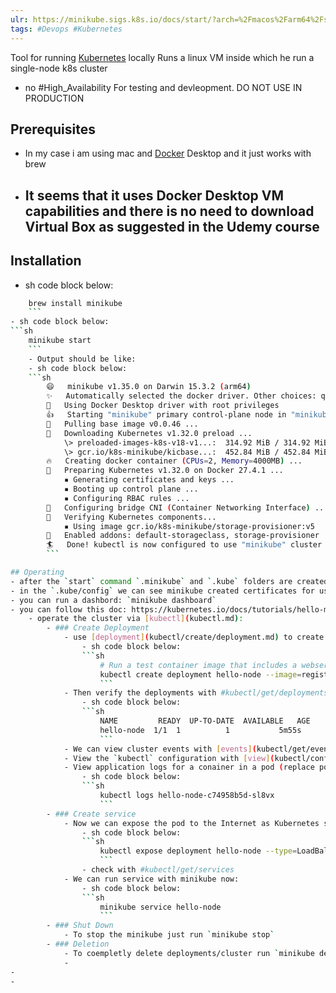 ```yaml
---
ulr: https://minikube.sigs.k8s.io/docs/start/?arch=%2Fmacos%2Farm64%2Fstable%2Fbinary+download
tags: #Devops #Kubernetes
---
```



Tool for running [Kubernetes](Kubernetes.md) locally
Runs a linux VM inside which he run a single-node k8s cluster
- no #High_Availability
For testing and devleopment. DO NOT USE IN PRODUCTION

## Prerequisites
- In my case i am using mac and [Docker](Docker.md) Desktop and it just works with brew
- It seems that it uses Docker Desktop VM capabilities and there is no need to download Virtual Box as suggested in the Udemy course
	- 

## Installation
- sh code block below:
```sh
	brew install minikube
	```
- sh code block below:
```sh
	minikube start
	```
	- Output should be like:
	- sh code block below:
	```sh
		😄	minikube v1.35.0 on Darwin 15.3.2 (arm64)
		✨	Automatically selected the docker driver. Other choices: qemu2, ssh
		📌	Using Docker Desktop driver with root privileges
		👍	Starting "minikube" primary control-plane node in "minikube" cluster
		🚜	Pulling base image v0.0.46 ...
		💾	Downloading Kubernetes v1.32.0 preload ...
			\> preloaded-images-k8s-v18-v1...:	314.92 MiB / 314.92 MiB	100.00% 5.19 Mi
			\> gcr.io/k8s-minikube/kicbase...:	452.84 MiB / 452.84 MiB	100.00% 5.54 Mi
		🔥	Creating docker container (CPUs=2, Memory=4000MB) ...
		🐳	Preparing Kubernetes v1.32.0 on Docker 27.4.1 ...
			▪ Generating certificates and keys ...
			▪ Booting up control plane ...
			▪ Configuring RBAC rules ...
		🔗	Configuring bridge CNI (Container Networking Interface) ...
		🔎	Verifying Kubernetes components...
			▪ Using image gcr.io/k8s-minikube/storage-provisioner:v5
		🌟	Enabled addons: default-storageclass, storage-provisioner
		🏄	Done! kubectl is now configured to use "minikube" cluster and "default" namespace by default
		```

## Operating
- after the `start` command `.minikube` and `.kube` folders are created in the home folder
- in the `.kube/config` we can see minikube created certificates for us and other settings
- you can run a dashbord: `minikube dashboard`
- you can follow this doc: https://kubernetes.io/docs/tutorials/hello-minikube/
	- operate the cluster via [kubectl](kubectl.md):
		- ### Create Deployment
			- use [deployment](kubectl/create/deployment.md) to create hello world deployment with docker container:
				- sh code block below:
				```sh
					# Run a test container image that includes a webserver
					kubectl create deployment hello-node --image=registry.k8s.io/e2e-test-images/agnhost:2.39 -- /agnhost netexec --http-port=8080
					```
			- Then verify the deployments with #kubectl/get/deployments:
				- sh code block below:
				```sh
					NAME		 READY	UP-TO-DATE	AVAILABLE	AGE
					hello-node	1/1	 1			1			5m55s
					```
			- We can view cluster events with [events](kubectl/get/events.md)
			- View the `kubectl` configuration with [view](kubectl/config/view.md)
			- View application logs for a conainer in a pod (replace pod name with output from [pods](kubectl/get/pods.md) ) using #kubectl/logs
				- sh code block below:
				```sh
					kubectl logs hello-node-c74958b5d-sl8vx
					```
		- ### Create service
			- Now we can expose the pod to the Internet as Kubernetes service using [expose](kubectl/expose.md):
				- sh code block below:
				```sh
					kubectl expose deployment hello-node --type=LoadBalancer --port=8080
					```
				- check with #kubectl/get/services
			- We can run service with minikube now:
				- sh code block below:
				```sh
					minikube service hello-node
					```
		- ### Shut Down
			- To stop the minikube just run `minikube stop`
		- ### Deletion
			- To coempletly delete deployments/cluster run `minikube delete`
			- 
- 
- 